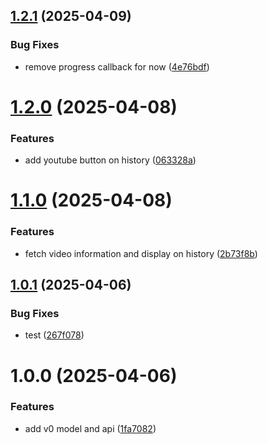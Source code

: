 ## [1.2.1](https://github.com/nicholasscabral/youtube-summarizer/compare/v1.2.0...v1.2.1) (2025-04-09)


### Bug Fixes

* remove progress callback for now ([4e76bdf](https://github.com/nicholasscabral/youtube-summarizer/commit/4e76bdf9a876dff659a10a48a0c0539d7e7077e6))

# [1.2.0](https://github.com/nicholasscabral/youtube-summarizer/compare/v1.1.0...v1.2.0) (2025-04-08)


### Features

* add youtube button on history ([063328a](https://github.com/nicholasscabral/youtube-summarizer/commit/063328a093d2b9feb11632e99f9fb45479038a10))

# [1.1.0](https://github.com/nicholasscabral/youtube-summarizer/compare/v1.0.1...v1.1.0) (2025-04-08)


### Features

* fetch video information and display on history ([2b73f8b](https://github.com/nicholasscabral/youtube-summarizer/commit/2b73f8b4f70bbe4a89382753c47eae3d438aa997))

## [1.0.1](https://github.com/nicholasscabral/youtube-summarizer/compare/v1.0.0...v1.0.1) (2025-04-06)


### Bug Fixes

* test ([267f078](https://github.com/nicholasscabral/youtube-summarizer/commit/267f078003f53fb4430b6724b59b598d02139953))

# 1.0.0 (2025-04-06)


### Features

* add v0 model and api ([1fa7082](https://github.com/nicholasscabral/youtube-summarizer/commit/1fa708265af74a2cf52f0be569cd9cf0a671e618))
